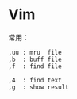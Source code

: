 Vim
===

常用：
```
,uu : mru  file
,b  : buff file
,f  : find file

,4  : find text
,g  : show result
```
